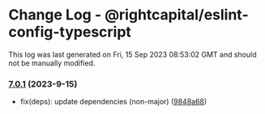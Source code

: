 # Change Log - @rightcapital/eslint-config-typescript

This log was last generated on Fri, 15 Sep 2023 08:53:02 GMT and should not be manually modified.

<!-- Start content -->

### [7.0.1](https://github.com/RightCapitalHQ/frontend-style-guide/tree/@rightcapital/eslint-config-typescript_v7.0.1) (2023-9-15)

- fix(deps): update dependencies (non-major) ([9848a68](https://github.com/RightCapitalHQ/frontend-style-guide/commit/9848a685b74f4386e815fcd6fb69cf498dbf2cfb))
